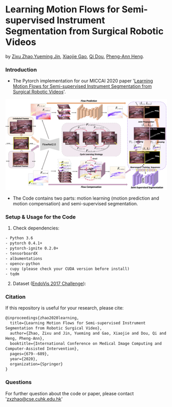 # Learning Motion Flows for Semi-supervised Instrument Segmentation from Surgical Robotic Videos
by [Zixu Zhao](https://scholar.google.com.hk/citations?user=GSQY0CEAAAAJ&hl=zh-CN),[Yueming Jin](https://yuemingjin.github.io/), [Xiaojie Gao](https://www.researchgate.net/profile/Xiaojie_Gao3), [Qi Dou](http://www.cse.cuhk.edu.hk/~qdou/), [Pheng-Ann Heng](http://www.cse.cuhk.edu.hk/~pheng/). 

### Introduction
* The Pytorch implementation for our MICCAI 2020 paper '[Learning Motion Flows for Semi-supervised Instrument Segmentation from Surgical Robotic Videos](https://arxiv.org/pdf/2007.02501.pdf)'. 

<p align="center">
  <img src="figure/framework.png"  width="720"/>
</p>

* The Code contains two parts: motion learning (motion prediction and motion compensation) and semi-supervised segmentation.

### Setup & Usage for the Code

1. Check dependencies:
```
- Python 3.6
- pytorch 0.4.1+
- pytorch-ignite 0.2.0+
- tensorboardX
- albumentations
- opencv-python
- cupy (please check your CUDA version before install)
- tqdm
```

2. Dataset ([EndoVis 2017 Challenge](https://endovissub2017-roboticinstrumentsegmentation.grand-challenge.org/Data/)):

### Citation
If this repository is useful for your research, please cite:
```
@inproceedings{zhao2020learning,
  title={Learning Motion Flows for Semi-supervised Instrument Segmentation from Robotic Surgical Video},
  author={Zhao, Zixu and Jin, Yueming and Gao, Xiaojie and Dou, Qi and Heng, Pheng-Ann},
  booktitle={International Conference on Medical Image Computing and Computer-Assisted Intervention},
  pages={679--689},
  year={2020},
  organization={Springer}
}
```

### Questions

For further question about the code or paper, please contact 'zxzhao@cse.cuhk.edu.hk'
